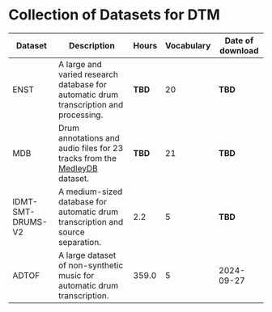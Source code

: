 # Collection of Datasets for DTM

|  Dataset  |  Description |  Hours  |  Vocabulary  |  Date of download  |
| --------- | ------------ | ------- | ------------ | ------------------ |
| ENST | A large and varied research database for automatic drum transcription and processing. | **TBD** | 20 | **TBD** |
| MDB | Drum annotations and audio files for 23 tracks from the [MedleyDB](http://medleydb.weebly.com/) dataset. | **TBD** | 21 | **TBD** |
| IDMT-SMT-DRUMS-V2 | A medium-sized database for automatic drum transcription and source separation. | 2.2 | 5 | **TBD** |
| ADTOF | A large dataset of non-synthetic music for automatic drum transcription. | 359.0 | 5 | 2024-09-27 |